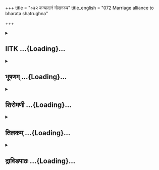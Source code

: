 +++
title = "०७२ कन्यादानं गोदानञ्च"
title_english = "072 Marriage alliance to bharata shatrughna"

+++
<div caption="श्रीराम-हरिसीताराममूर्ति-घनपाठिभ्यां वचनम्" class="audioEmbed" src="https://archive.org/download/Ramayana-recitation-Sriram-harisItArAmamUrti-Ghanapaati-v2/Kanda_1/Kanda_1_BK-072-Kanya_Daanam_Godaanam_Cha.mp3"></div>

<div class="js_include collapsed" newlevelforh1="2" title="IITK" unfilled url="/purANam/rAmAyaNam/audIchya-pAThaH/iitk/1_bAlakANDam/05-svayaMvaraH/072_kanyAdAnaM_godAnancha.md">
<details><summary><h2>IITK ...{Loading}...</h2></summary>

Preparations for the marriage of the four sons of king Dasaratha.



### श्लोकः
#### मूलम्
तमुक्तवन्तं वैदेहं विश्वामित्रो महामुनिः।  
उवाच वचनं वीरं वसिष्ठसहितो नृपम्॥1.72.1॥

#### शब्दार्थः
महामुनिः mighty ascetic, विश्वामित्रः Visvamitra, वसिष्ठसहितः accompanied by Vasista, उक्तवन्तम् thus spoken, वीरम् valiant, वैदेहम् king of Videha, नृपम् addressing king Janaka, वचनम् words, उवाच said.

#### आङ्ग्लानुवादः
When Janaka the valiant king of Videha thus spoke (on the genealogy of his family) the mighty ascetic Viswamitra accompanied by Vasishta said to Janakaः



### श्लोकः
#### मूलम्
अचिन्त्यान्यप्रमेयानि कुलानि नरपुङ्गव।  
इक्ष्वाकूणां विदेहानां नैषां तुल्योऽस्ति कश्चन॥1.72.2॥

#### शब्दार्थः
नरपुङ्गव O Preeminent among men, इक्ष्वाकूणाम् of kings of Ikshvaku, विदेहानां च also of Videha, कुलानि races, अचिन्त्यानि beyond comprehension, अप्रमेयानि immeasurable, एषां for  these kings of Ikshvaku and Videha, तुल्यः equal, कश्चन anyone, नास्ति is not there.

#### आङ्ग्लानुवादः
"O Preeminent among men the glory of the two races of Ikshvakus as also of Videhas is in comprehensible and immeasurable. There is none equal to these kings of the Ikshvakus and Videhas.



### श्लोकः
#### मूलम्
सदृशो धर्मसम्बन्धः सदृशो रूपसम्पदा।  
रामलक्ष्मणयो राजन् सीता चोर्मिलया सह॥1.72.3॥

#### शब्दार्थः
राजन् O King, ऊर्मिलया सह along with Urmila, सीता Sita, रामलक्ष्मणयोः for Rama and Lakshmana (is being offered), सदृशः perfectly matched, धर्मसम्बन्धः the marriage is in accordance with religious merit, रूपसम्पदाच in virtue and beauty, सदृशः is fit.

#### आङ्ग्लानुवादः
O King it is a perfect match between Sita and Rama and Urmila and Lakshmana. In respect of piety and beauty  the match is perfect.



### श्लोकः
#### मूलम्
वक्तव्यं च नरश्रेष्ठ श्रूयतां वचनं मम।  
भ्राता यवीयान् धर्मज्ञ एष राजा कुशध्वजः॥1.72.4॥

#### शब्दार्थः
नरश्रेष्ठ O Best of men, मम my, वक्तव्यं च is fit to be divulged, वचनम् words, श्रूयताम् may be heard, यवीयान् भ्राता this younger brother, एषः राजा this king, कुशध्वजः Kusadhwaja, धर्मज्ञः knower of righteousness.

#### आङ्ग्लानुवादः
O Best of men my words deserve to be heard. This younger brother king Kusadhwaja is knower of righteousness.



### श्लोकः
#### मूलम्
अस्य धर्मात्मनो राजन् रूपेणाप्रतिमं भुवि	।  
सुताद्वयं नरश्रेष्ठ पत्न्यर्थं वरयामहे॥1.72.5॥

#### शब्दार्थः
राजन् O King, नरश्रेष्ठ O Eminent among men, रूपेण in beauty, भुवि on this earth, अप्रतिमम् unrivalled, अस्य धर्मात्मनः this virtuous one's, सुताद्वयम् two daughters, पत्न्यर्थम् as consorts, वरयामहे we are seeking.

#### आङ्ग्लानुवादः
O King, O Eminent among men we seek the hands of this virtuous king's two daughters, unrivalled in beauty, on earth, as consorts.



### श्लोकः
#### मूलम्
भरतस्य कुमारस्य शत्रुघ्नस्य च धीमतः।  
वरयामस्सुते राजन् तयोरर्थे महात्मनोः॥1.72.6॥

#### शब्दार्थः
राजन् O King, कुमारस्य of the youthful, भरतस्य Bharata, धीमतः sagacious, शत्रुघ्नस्य च for Satrughna also, महात्मनोः for the magnanimous ones, तयोरर्थे in the interests of both of them, सुते two daughters, वरयामः we choose.

#### आङ्ग्लानुवादः
O king we choose your brother's daughters for the great soulsः the young Bharata and the sagacious Satrughna.



### श्लोकः
#### मूलम्
पुत्रा दशरथस्येमे रूपयौवनशालिनः।  
लोकपालोपमास्सर्वे देवतुल्यपराक्रमाः॥1.72.7॥

#### शब्दार्थः
इमे these, दशरथस्य पुत्राः sons of Dasaratha, सर्वे all, रूपयौवनशालिनः shining with youth and beauty, लोकपालोपमाः resembling the kings who are the protectors of the worlds,   देवतुल्यपराक्रमाः equal to devatas in valour.

#### आङ्ग्लानुवादः
Bestowed with youth and beauty, these sons of Dasaratha resemble kings in defending the worlds and gods in valour.



### श्लोकः
#### मूलम्
उभयोरपि राजेन्द्र सम्बन्धेनानुबध्यताम्।  
इक्ष्वाकोः कुलमव्यग्रं भवतःपुण्यकर्मणः॥1.72.8॥

#### शब्दार्थः
राजेन्द्र O King, इक्ष्वाकोः Ikshvaku's, पुण्यकर्मणः of pious deeds, भवतः your, उभयोरपि both of you, कुलम् races, सम्बन्धेन by this alliance, अन्यग्रम् with clear vision, अनुबध्यताम् let it be tied.

#### आङ्ग्लानुवादः
O King of kings (Janaka) the bond between your race with its pious deeds and the Ikshvakus  may be strenghthened by this alliance".



### श्लोकः
#### मूलम्
विश्वामित्रवच श्शृत्वा वसिष्ठस्य मते तदा।  
जनकः प्रांजलिर्वाक्यमुवाच मुनिपुङ्गवौ॥1.72.9॥

#### शब्दार्थः
तदा then, वसिष्ठस्य Vasistha's, मते by  wish, विश्वामित्रवचः Viswamitra's words, शृत्वा having listened, जनकः Janaka, प्रांजलिः with folded palms, मुनिपुङ्गवौ addressing eminent asetics, वाक्यम् words, उवाच spoke.

#### आङ्ग्लानुवादः
Having heard the words of Viswamitra which echoed the wish of Vasishta, Janaka replied to the eminent ascetics with folded palms.



### श्लोकः
#### मूलम्
कुलं धन्यमिदं मन्ये येषां नो मुनिपुङ्गवौ	।  
सदृशं कुलसम्बन्धं यदाज्ञापयथः स्वयम्॥1.72.10॥

#### शब्दार्थः
येषाम् नः for those of us, सदृशं befitting, कुलसम्बन्धम् alliance of the two races, मुनिपुङ्गवौ two eminent ascetics, स्वयम् on your own, यत् for which reason, आज्ञापयथः are commanding, इदम् this, कुलम् race, धन्यम् blessed, मन्ये I consider.

#### आङ्ग्लानुवादः
"Since both of you, eminent ascetics, recomended this befitting alliance of the two races on your own, I regard my race as blessed.



### श्लोकः
#### मूलम्
एवं भवतु भद्रं वः कुशध्वजसुते इमे।  
पत्न्यौ भजेतां सहितौ शत्रुघ्नभरतावुभौ॥1.72.11॥

#### शब्दार्थः
एवं भवतु let it be so, वः भद्रंः prosperity to you, इमे these, कुशध्वजसुते daughters of Kusadhwaja, सहितौ together moving, शत्रुघ्नभरतौ for Satrughna and Bharata, उभौ for both of them, पत्न्यौ as wives, भजेताम् let them serve.

#### आङ्ग्लानुवादः
"Let it be so, Be blessed Let these two daughters of Kusadhwaja (Srutakirti and Mandavi) be the wives of Satrughna and Bharata respectively and serve them.



### श्लोकः
#### मूलम्
एकाह्ना राजपुत्रीणां चतसृणां महामुने।  
पाणीन् गृह्णन्तु चत्वारो राजपुत्रा महाबलाः॥1.72.12॥

#### शब्दार्थः
महामुने O Great ascetic, महाबलाः valiant, चत्वारः four, राजपुत्राः princes, एकाह्ना on the same day, चतसृ़णाम् of the four, राजपुत्रीणाम् princesses, पाणीन् hands, गृह्णन्तु let them take.

#### आङ्ग्लानुवादः
O Great ascetic let the valiant four princes take the hands of four princesses on the same day.



### श्लोकः
#### मूलम्
उत्तरे दिवसे ब्रह्मन् फल्गुनीभ्यां मनीषिणः।  
वैवाहिकं प्रशंसन्ति भगो यत्र प्रजापतिः॥1.72.13॥

#### शब्दार्थः
ब्रह्मन् O Foremost among brahmins, फल्गुनीभ्याम् उत्तरे दिवसे on the later day of the ascent of the two Phalgunis (Phalgunis are two sisters. The previous day of the ascent of Phalguni stars, Poorva Phalguni wil be ascendent and the folowing day Uttara Phalguni wil be ascendant ), यत्र in which day, प्रजापतिः bestower of children, भगः Bhaga, वैवाहिकम् to perform marriage, मनीषिणः wise people, प्रशंसन्ति are praising.

#### आङ्ग्लानुवादः
"The wise, O Brahmin think the marriage is favourable when Bhaga is Prajapati on the succeeding day of the ascent of the two stars. (that is, when poorva is followed by uttara phalguni).



### श्लोकः
#### मूलम्
एवमुक्त्वा वचस्सौम्यं प्रत्युत्थाय कृताञ्जलिः।  
उभौ मुनिवरौ राजा जनको वाक्यमब्रवीत्॥1.72.14॥

#### शब्दार्थः
जनकः राजा king Janaka, एवम् thus, सौम्यम् pleasing, वचः words, उक्त्वा having spoken, प्रत्युत्थाय having stood up, कृताञ्जलिः with folded hands, उभौ both, मुनिवरौ great ascetics, वाक्यम् words, अब्रवीत् spoke.

#### आङ्ग्लानुवादः
King Janaka, having spoken these pleasing words, stood up and with folded hands  addressing both the great asceticsः



### श्लोकः
#### मूलम्
परो धर्मः कृतो मह्यं शिष्योऽस्मिभवतो सदा।  
इमान्यासनमुख्यानि आसातां मुनिपुङ्गवौ॥1.72.15॥

#### शब्दार्थः
मह्यम् for me, परः supreme, धर्मः religious merit, कृतः has been done, सदा always, भवतोः for both of you, शिष्यः अस्मि I am a desciple, मुनिपुङ्गवौ eninent ascestics, इमानि these,  आसनमुख्यानि best of thrones, आसाताम् occupy.

#### आङ्ग्लानुवादः
"You have earned me a great religious merit. I shall be always your disciple O Eminent ascestics, occupy these important seats".



### श्लोकः
#### मूलम्
यथा दशरथस्येयं तथाऽयोध्या पुरी मम।  
प्रभुत्वे नास्ति सन्देहो यथार्हं कर्तुमर्हथ॥1.72.16॥

#### शब्दार्थः
इयम् this Mithila, दशरथस्य Dasaratha's, यथा as, अयोध्या पुरी Ayodhya city, मम to me, तथा so it is, प्रभुत्वे in the matter of governance, सन्देहः doubt, नास्ति not there, यथार्हम्  appropriately, कर्तुम् to do, अर्हथ behoves of you.

#### आङ्ग्लानुवादः
"Dasaratha has right on the city of Ayodhya as much as I have on this. This right is unquestionable. So do whatever you think right".



### श्लोकः
#### मूलम्
तथा ब्रुवति वैदेहे जनके रघुनन्दनः।  
राजा दशरथो हृष्टः प्रत्युवाच महीपतिम्॥1.72.17॥

#### शब्दार्थः
वैदेहे when the king of Videha, जनके Janaka, तथा in that manner, ब्रुवति while speaking, रघुनन्दनः descendent of Raghu, राजा दशरथः king Dasaratha, हृष्टः pleased, महीपतिम् addressing king Janaka, प्रत्युवाच replied.

#### आङ्ग्लानुवादः
To the words of Janaka, king of Videha, king Dasaratha, the descendant of Raghu cheerfully repliedः



### श्लोकः
#### मूलम्
युवामसङ्ख्येयगुणौ भ्रातरौ मिथिलेश्वरौ।  
ऋषयो राजसङ्घाश्च भवद्भ्यामभिपूजिताः॥1.72.18॥

#### शब्दार्थः
मिथिलेश्वरौ lords of Mithila, भ्रातरौ brothers, युवाम् both of you, असङ्ख्येयगुणौ have countless virtues, भवद्भ्याम् by you, ऋषयः rishis, राजसङ्घाश्च hosts of kings, अभिपूजिताः have been worshipped.

#### आङ्ग्लानुवादः
"You both brothers are lords of Mithila. You possess countless virtues. You pay regards to  many rishis and hosts of kings".



### श्लोकः
#### मूलम्
स्वस्ति प्राप्नुहि भद्रं ते गमिष्यामि स्वमालयम्।  
श्राद्धकर्माणि सर्वाणि विधास्यामीति चाब्रवीत्॥1.72.19॥

#### शब्दार्थः
स्वस्ति safety, प्राप्नुहि you may obtain, ते भद्रम् prosperity to you, स्वम् relating to mine, आलयम् residence, गमिष्यामि I shall go, सर्वाणि all, श्राद्धकर्माणि rites concerning the ceremony in accordance with the rituals, विधास्यामि च I shall perform, इति thus, अब्रवीत् spoke.

#### आङ्ग्लानुवादः
"Be safe. Be blessed. Let me retire to the camp. I have to perform the rites offerings to the forefathers".



### श्लोकः
#### मूलम्
तमापृष्ट्वा नरपतिं राजा दशरथस्तदा।  
मुनीन्द्रौ तौ पुरस्कृत्य जगामाशु महायशाः॥1.72.20॥

#### शब्दार्थः
तदा then, महायशाः renowned, राजा दशरथः king Dasaratha, तम् that, नरपतिम् king men, आपृष्ट्वा having taken leave of, तौ those two, मुनीन्द्रौ ascetics, पुरस्कृत्य placing them in the forefront, आशु immediately, जगाम went away.

#### आङ्ग्लानुवादः
Then renowned king Dasaratha, took leave of the two great ascetics. Then the rowned king Dasaratha took have of the king (Janaka) immediately following the two great ascetics.



### श्लोकः
#### मूलम्
स गत्वा निलयं राजा श्राद्धं कृत्वा विधानतः।  
प्रभाते काल्यमुत्थाय चक्रे गोदानमुत्तमम्॥1.72.21॥

#### शब्दार्थः
सः that, राजा king, निलयम् residence, गत्वा having gone, विधानतः according to scriptures, श्राद्धम् Shraddha ceremony, कृत्वा having performed, प्रभाते at dawn, उत्थाय having risen, काल्यम् appropriate to the time, उत्तमम् excellent, गोदानम्  gifting of cows (a ceremony duly initiating the marriage, vow of Snathaka ), चक्रे made.

#### आङ्ग्लानुवादः
The king (Dasaratha) reached the abode, performed the sharaddha ceremony in accordance with the scriptures. Next day at dawn at appropriate time he gifted away cows (a ceremony performed by initiating the bridegrooms into the marriage.)



### श्लोकः
#### मूलम्
गवां शतसहस्राणि ब्राह्मणेभ्यो नराधिपः।  
एकैकशो ददौ राजा पुत्रानुद्दिश्य धर्मतः॥1.72.22॥

#### शब्दार्थः
नराधिपः lord of men, राजा king, पुत्रान् sons, एकैकशः for each one, उद्धिश्य referring to their  names, ब्राह्मणेभ्यः for brahmins, गवाम् cows, शतसहस्राणि in hundred thousands, धर्मतः in accordance with law, ददौ bestowed.

#### आङ्ग्लानुवादः
For the welfare of each of his sons the king (Dasaratha) religiously gave away a hundred thousand cows to brahmins.



### श्लोकः
#### मूलम्
सुवर्णश्रुङ्गास् सम्पन्नास् सवत्साः कांस्यदोहनाः।  
गवां शतसहस्राणि चत्वारि पुरुषर्षभः॥1.72.23॥  
वित्तमन्यच्च सुबहुद्विजेभ्यो रघुनन्दनः।  
ददौ गोदानमुद्दिश्य पुत्राणां पुत्रवत्सलः॥1.72.24॥

#### शब्दार्थः
पुरुषर्षभः great among men, पुत्रवत्सलः affectionate towards his children, रघुनन्दनः Dasaratha, पुत्राणाम् sons', गोदानम् gifting away of cows, उद्धिश्य with reference to that, सुवर्णश्रुङ्गाः with their horns plaited with gold, सम्पन्नाः endowed with abundance(of milk), सवत्साः accompanied by calves, कांस्यदोहनाः bronze vessels for milking, गवाम् of cows, चत्वारि four, शतसहस्राणि a hundred thousand, अन्यत् other, सुबहु innumerable, वित्तम् च valuables, द्विजेभ्यः for brahmins, ददौ bestowed.

#### आङ्ग्लानुवादः
Great among men and affectionate towards his children, (king Dasaratha), the delight of the Raghus donated in the name of his sons' donates to the brahmins four hundred thousand cows. They were capable of abundance of milk. Their horns were plaited with gold. They were accompanied by calves. With them were given away bellmetal vessels for keeping milk and innumerable valuables.



### श्लोकः
#### मूलम्
स सुतैः कृतगोदानैर्वृतस्तु नृपतिस्तदा।  
लोकपालैरिवाभाति वृतःस् सौम्यः प्रजापतिः॥1.72.25॥

#### शब्दार्थः
कृतगोदानैः having distributed the cows, सुतैः with his sons, वृतः surrounded, सः that, नृपतिः king, तदा then, लोकपालैः by guardians of worlds, वृतः surrounded, सौम्यः pleased, प्रजापतिरिव like brahma, आभाति shining.

#### आङ्ग्लानुवादः
With his sons for whose sake cows have been given away the cheerful king looked like  shining Prajapati surrrounded by the guardians of the world.  

### समाप्तिः
 श्रीमद्रामायणे वाल्मीकीय आदिकाव्ये बालकाण्डे द्विसप्ततितमस्सर्गः॥  
Thus ends the seventhsecond sarga of Balakanda of the holy Ramayana the first epic composed by sage Valmiki.

</details>
</div>
<div class="js_include collapsed" newlevelforh1="2" title="भूषणम्" unfilled url="/purANam/rAmAyaNam/audIchya-pAThaH/TIkA/bhUShaNa_iitk/1_bAlakANDam/05-svayaMvaraH/072_kanyAdAnaM_godAnancha.md">
<details><summary><h2>भूषणम् ...{Loading}...</h2></summary>



तमुक्तवन्तं वैदेहं विश्वामित्रो महामुनिः ।  

उवाच वचनं वीरं वसिष्ठसहितो नृपम्  ॥  १।७२।१  ॥   

अथ विश्वामित्रेण भरतशत्रुघ्नार्थे कुशध्वजसुतावरणं गोदानकरणं च
द्विसप्ततितमे--तमुक्तवन्तमित्यादि । नृपं जनकम्  ॥  १।७२।१  ॥   

  

अचिन्त्यान्यप्रमेयानि कुलानि नरपुङ्गव ।  

इक्ष्वाकूणां विदेहानां नैषां तुल्यो ऽस्ति कश्चन  ॥  १।७२।२  ॥   

अचिन्त्यानीत्यादि । अचिन्त्यानि आश्चर्यभूतानि । अप्रमेयानि
अपरिच्छेद्यमहिमानि । एषाम् इक्ष्वाकुविदेहानाम् । तुल्यः कश्चन नास्ति यतः
अतःकारणादचिन्त्यत्वमप्रमेयत्वं चेति भावः  ॥  १।७२।२  ॥   

  

सदृशो धर्मसम्बन्धः सदृशो रूपसम्पदा ।  

रामलक्ष्मणयो राजन् सीता चोर्मिलया सह  ॥  १।७२।३  ॥   

सदृश इति । सीता ऊर्मिलया सह रामलक्ष्मणयोर्दीयते इति यत् । अयं
धर्मसम्बन्धः धर्मेण सम्बन्धः, यौनसम्बन्ध इति यावत् । सदृशः रूपसम्पदा च
सदृशः । यद्वा अयं करिष्यमाणो धर्मसम्बन्धः सदृशः उभयकुलसदृशः रूपसम्पदा च
सदृशः तुल्यरूपयोर्विवाह इत्यर्थः । अत्र हेतुमाह रामेति । सीता ऊर्मिलया
सह रामलक्ष्मणयोः यतः सदृशीत्यनुषङ्गः । यद्वा सीता ऊर्मिलया सह
रामलक्ष्मणयोः चकाराद्रामलक्ष्मणौ च सीतोर्मिलयोः रूपसम्पदा सदृशः ।
शकारान्ते बहुवचनम् । अतः सदृशो धर्मसम्बन्ध इत्यर्थः  ॥  १।७२।३  ॥   

  

वक्तव्यं च नरश्रेष्ठ श्रूयतां वचनं मम  ॥  १।७२।४  ॥   

भ्राता यवीयान् धर्मज्ञ एष राजा कुशध्वजः ।  

अस्य धर्मात्मनो राजन् रूपेणाप्रतिमं भुवि ।  

सुताद्वयं नरश्रेष्ठ पत्न्यर्थं वरयामहे  ॥  १।७२।५  ॥   

वक्तव्यञ्चेति । अन्यद्वक्तव्यं किञ्चिदस्ति तदपि श्रूयतामित्यर्थः  ॥ 
१।७२।४,५  ॥   

  

भरतस्य कुमारस्य शत्रुघ्नस्य च धीमतः ।  

वरयामस्सुते राजंस्तयोरर्थे महात्मनोः  ॥  १।७२।६  ॥   

पुत्रा दशरथस्येमे रूपयौवनशालिनः ।  

लोकपालोपमाः सर्वे देवतुल्यपराक्रमाः  ॥  १।७२।७  ॥   

पत्न्यर्थमित्युक्तं कयोरित्याकाङ्क्षायां तदुपपादयन्नाह--भरतस्येति ।
भरतस्य शत्रुघ्नस्य च तयोरुभयोरर्थ इत्यन्वयः  ॥  १।७२।६,७  ॥   

  

उभयोरपि राजेन्द्र सम्बन्धेनानुबध्यताम् ।  

इक्ष्वाकोः कुलमव्यग्रं भवतः पुण्यकर्मणः  ॥  १।७२।८  ॥   

उभयोरिति । उभयोर्युवयोः सम्बन्धेन कुलद्वयमप्यनुबध्यतामित्यर्थः । भवतः
कुलमित्यनुकर्षः । अव्यग्रं निर्दोषम् ।
अन्योन्यसम्बन्धेनान्योन्यमुत्कर्षं प्राप्नुयादित्यर्थः  ॥  १।७२।८  ॥   

  

विश्वामित्रवचः श्रुत्वा वसिष्ठस्य मते तदा ।  

जनकः प्राञ्जलिर्वाक्यमुवाच मुनिपुङ्गवौ  ॥  १।७२।९  ॥   

वसिष्ठस्य मतेवसिष्ठानुमत इत्यर्थः  ॥  १।७२।९  ॥   

  

कुलं धन्यमिदं मन्ये येषां नो मुनिपुङ्गवौ ।  

सदृशं कुलसम्बन्धं यदाज्ञापयथस्स्वयम्  ॥  १।७२।१०  ॥   

कुलमिति । यद्यस्मात् । मुनिपुङ्गवौ युवां येषां नः कुलसम्बन्धम्
इक्ष्वाकुवंशेन यौनसम्बन्धम् । स्वयं शिष्यमुखं विना आज्ञापयथः,
तस्मात्तेषां नः इदं कुलं धन्यं भाग्यशालीति मन्ये  ॥  १।७२।१०  ॥   

  

एवं भवतु भद्रं वः कुशध्वजसुते इमे ।  

पत्न्यौ भजेतां सहितौ शत्रुघ्नभरतावुभौ  ॥  १।७२।११  ॥   

पत्न्यौ भजेतां पत्नीत्वेन भजेताम् । सहितौ सदा सहचरौ  ॥  १।७२।११  ॥   

  

एकाह्ना राजपुत्रीणां चतसृ़णां महामुने ।  

पाणीन् गृह्णन्तु चत्वारो राजपुत्रा महाबलाः  ॥  १।७२।१२  ॥   

एकाह्नेति । एकाह्नेत्यजभाव आर्षः । सप्तम्यर्थे तृतीया । चतसृ़णामिति
"छन्दस्युभयथा" इति पक्षे दीर्घः  ॥  १।७२।१२  ॥   

  

उत्तरे दिवसे ब्रह्मन् फल्गुनीभ्यां मनीषिणः ।  

वैवाहिकं प्रशंसन्ति भगो यत्र प्रजापतिः  ॥  १।७२।१३  ॥   

उत्तरे फल्गुनीभ्यामुपलक्षितयोर्दिवसयोरुत्तरस्मिन् दिवसे,
उत्तरफल्गुन्यामित्यर्थः । यद्वा फल्गुनीभ्यामिति सप्तम्यर्थे चतुर्थी ।
फल्गुन्यामुत्तरे फल्गुन्याख्ये उत्तरनक्षत्र इत्यर्थः । प्रशस्ततायां
हेतुः भग इति । भगः प्रजापतिः । प्रजोत्पत्तिस्थानयोनिलिङ्गाधिष्ठाता देवता
। ननु-- "एकस्मिंस्तु गृहे कुर्यादेकामेव शुभक्रियाम् । अनेकां यस्तु
कुरुते स नाशमधिगच्छति  ॥ " इति ज्योतिश्शास्त्रे एकगृहे अनेकोत्सवनिषेधो
दृश्यत इति चेत्, मतान्तरे एकगृहे भ्रातृ़णामेकदोत्सवस्य विहितत्वात्।
उक्तं हि दैवज्ञविलासे "भिन्नोदरोदयवतामुद्वाहे कल्पयेत् पृथग्वेदिम्।
एकगृहे जगुरार्या मण्डपमेकं पराशरेणोक्तम्  ॥ " इति । नन्वेवमपि
लक्ष्मणशत्रुघ्नयोः कथमेकदा विवाहः? "एकमातृप्रसूतानामेकस्मिन्नेव वत्सरे ।
विवाहं मौञ्जिबन्धं च चूडाकर्म न कारयेत्  ॥ " इति निषेधादिति चेत् सत्यम्।
एकस्मिन् दिने तु कर्तव्य एव। उक्तं हि दैवज्ञविलासे "भ्रातृद्वये
स्वसृयुगे भ्रातृस्वसृयुगे तथा। समानाश्च क्रियाः कुर्युर्मातृभेदे तथैव च।
एकस्मिन् दिवसे त्वेकलग्ने भिन्नांशके तयोः। एकगर्भोदयवतोर्विवाहः
शुभकृद्भवेत्  ॥ " इति एकोदरयोरप्येकगृहे विवाहकरणवचनं द्रष्टव्यम्  ॥ 
१।७२।१३  ॥   

  

एवमुक्त्वा वचः सौम्यं प्रत्युत्थाय कृताञ्जलिः ।  

उभौ मुनिवरौ राजा जनको वाक्यमब्रवीत्  ॥  १।७२।१४  ॥   

प्रत्युत्थाय आदरातिशयेनेति भावः  ॥  १।७२।१४  ॥   

  

परो धर्मः कृतो मह्यं शिष्यो ऽस्मि भवतोः सदा  ॥  १।७२।१५  ॥   

परो धर्मः कन्याप्रदानरूपः  ॥  १।७२।१५  ॥   

  

इमान्यासनमुख्यानि आसातां मुनिपुङ्गवौ ।  

यथा दशरथस्येयं तथायोध्या पुरी मम ।  

प्रभुत्वे नास्ति सन्देहो यथार्हं कर्तुमर्हथ  ॥  १।७२।१६  ॥   

इमानीति सार्द्धश्लोक एकान्वयः । मद्भ्रातुर्मम दशरथस्य च यान्यासनमुख्यानि
सिंहासनानि तानि युवामासाताम् । पुरुषव्यत्यय आर्षः । विनयाय प्रथमपुरुषो
वा । राज्यत्रयमपि युष्मदीयमित्यर्थः । ननु दशरथसिंहासनं कथं त्वया शक्यं
दातुम् ? तत्राह यथेति । इयं मिथिला यथा दशरथस्येष्टविनियोगार्हा तथा
अयोध्या च मम, तथा च युवयोः प्रभुत्वे सन्देहो नास्ति । अतो यथार्हं
यथोचितम्, प्रभुत्वं कर्तुमर्हथ । पूजायां बहुवचनम् । वयं सर्वे भवदधीनाः
यूयमेवास्माकं त्रयाणां हितमुपदिश्य यथोचितं प्रकृतकार्यं
कर्तुमर्हथेत्यर्थः  ॥  १।७२।१६  ॥   

  

तथा ब्रुवति वैदेहे जनके रघुनन्दनः ।  

राजा दशरथो हृष्टः प्रत्युवाच महीपतिम्  ॥  १।७२।१७  ॥   

युवामसङ्ख्येयगुणौ भ्रातरौ मिथिलेश्वरौ ।  

ऋषयो राजसङ्घाश्च भवद्भ्यामभिपूजिताः  ॥  १।७२।१८  ॥   

स्वस्ति प्राप्नुहि भद्रं ते गमिष्यामि स्वमालयम् ।  

श्राद्धकर्माणि सर्वाणि विधास्यामीति चाब्रवीत्  ॥  १।७२।१९  ॥   

तमापृष्ट्वा नरपतिं राजा दशरथस्तदा ।  

मुनीन्द्रौ तौ पुरस्कृत्य जगामाशु महायशाः  ॥  १।७२।२०  ॥   

हृष्ट इति । एवमेकवाक्यवादेनेति शेषः  ॥  १।७२।१७२०  ॥   

  

स गत्वा निलयं राजा श्राद्धं कृत्वा विधानतः ।  

प्रभाते काल्यमुत्थाय चक्रे गोदानमुत्तमम्  ॥  १।७२।२१  ॥   

काल्यं काले कर्तव्यं गोदानं समावर्तनम्  ॥  १।७२।२१  ॥   

  

गवां शतसहस्राणि ब्राह्मणेभ्यो नराधिपः ।  

एकैकशो ददौ राजा पुत्रानुद्दिश्य धर्मतः  ॥  १।७२।२२  ॥   

तदङ्गदानान्याह--गवामित्यादि  ॥  १।७२।२२  ॥   

  

सुवर्णशृङ्गाः सम्पन्नाः सवत्साः कांस्यदोहनाः ।  

गवां शतसहस्राणि चत्वारि पुरुषर्षभः  ॥  १।७२।२३  ॥   

वित्तमन्यच्च सुबहुद्विजेभ्यो रघुनन्दनः ।  

ददौ गोदानमुद्दिश्य पुत्राणां पुत्रवत्सलः  ॥  १।७२।२४  ॥   

सम्पन्नाः । क्षीरसम्पन्नाः । कांस्यदोहनाः कांस्यमयदोहनपात्राः । सुबहु
अन्यद्वित्तं च  ॥   

१।७२।२३,२४  ॥   

  

ससुतैः कृतगोदानैर्वृतस्तु नृपतिस्तदा ।  

लोकपालैरिवाभाति वृतः सौम्यः प्रजापतिः  ॥  १।७२।२५  ॥   

इत्यार्षे श्रीरामायणे वाल्मीकीये आदिकाव्ये बालकाण्डे द्विसप्ततितमः सर्गः
 ॥  ७२  ॥   

सौम्यः सुप्रसन्नचित्तः  ॥  १।७२।२५  ॥   

इति श्रीगोविन्दराजविरचिते श्रीरामायणभूषणे मणिमञ्जीराख्याने
बालकाण्डव्याख्याने द्विसप्ततितमः सर्गः  ॥  ७२  ॥   

  



</details>
</div>
<div class="js_include collapsed" newlevelforh1="2" title="शिरोमणी" unfilled url="/purANam/rAmAyaNam/audIchya-pAThaH/TIkA/shiromaNI_iitk/1_bAlakANDam/05-svayaMvaraH/072_kanyAdAnaM_godAnancha.md">
<details><summary><h2>शिरोमणी ...{Loading}...</h2></summary>



जनकर्कृकवृत्तकथनानन्तरकालिकं वृत्तमाह तमिति । वशिष्ठसहितो
महामुनिर्विश्वामित्रः उक्तवन्तं कथितवाक्यं वीरं वैदेहं तं नृपं वचनमुवाच
 ॥  १।७२।१  ॥   

  

तद्वचनमेवाह अचिन्त्यानिति । हे नरपुङ्गव इक्ष्वाकूणां विदेहानां च कुलानि
अचिन्त्यानि अतिशुद्धत्वेन विवाहार्थं सन्देहानर्हाणि अप्रमेयाणि
इयत्तारहितप्रभावविशिष्टानि च अतः एषां वंशद्वयोद्भवानां तुल्यः अन्यः
कश्चन नास्ति एषामेव परस्परं सादृश्यमिति तात्पर्यम् तेनावश्यमयं विवाहः
कर्तव्य इति व्यञ्जितम्  ॥  १।७२।२  ॥   

  

वंशयोः सादृश्यमुक्त्वा कन्यावरयोः सादृश्यं बोधयन्नाह सदृश इति । हे राजन्
या सीतास्ति तया ऊर्मिलया च रूपसम्पदा रूपेण सम्पदा च सदृशस्तुल्ययोः
रामलक्ष्मणयोः धर्मसम्बन्धो धर्महेतुको विवाहः सदृशः वंशद्वयविवाहानुरूपः
अत एव ह हर्षावहः  ॥  १।७२।३  ॥   

  

वक्तव्यमिति । हे नरश्रेष्ठ जनक वक्तव्यं वचनार्हं मम वचनं त्वया श्रूयताम्
। किन्तद्वचनमित्यत आह हे राजन् धर्मज्ञ एष राजा कुशध्वजो यतो यवीयान्
कनिष्ठस्ते भ्राता अतो हे नरश्रेष्ठ भुवि रूपेण अप्रतिममसृशं धर्मात्मनो
ऽस्य कुशध्वजस्य सुताद्वयं पत्न्यर्थं वरयामहे  ॥  १।७२।४,५  ॥   

  

कस्य पत्न्यर्थमित्यत आह भरतस्येति । हे राजन् तयोः प्रसिद्धयोर्महात्मनोः
धीमतः कुमारस्य भरतस्य शत्रुघ्नस्य च अर्थे ते सुते वरये  ॥  १।७२।६  ॥   

  

चतुर्णामपि विवाहयोग्यतेत्याह पुत्रा इति । रूपयौवनशालिनः लोकपालसमाः देवाः
ब्रह्मादयः तुल्यपराक्रमा येषामत एव लोकपालाः ब्रह्मादयः समा येषां ते
सर्वे एते दशरथस्य पुत्राः सन्तीति शेषः । एतेनैष्वेव
भवत्सुताविवाहयोग्यतेति परिसङ्ख्यासङ्कारो ध्वनितः  ॥  ७२।७,८  ॥   

  

विश्वामित्रेति । तदा विश्वामित्रोक्तिकाले वसिष्ठस्य मते विद्यमानं
त्रिश्वामित्रवचो वचनं श्रुत्वा प्राञ्जलिर्जनको मुनिपुङ्गवौ
वसिष्ठविश्वामित्रौ वाक्यमुवाच  ॥  १।७२।९  ॥   

  

तद्वाक्यमेवाह कुलमिति । यद्यस्मात् येषां नो ऽस्माकं कुलसम्बन्धं
सदृशमिक्ष्वाकुवंशानुरूपं मुनिपुङ्गवौ युवां स्वयमाज्ञापयतस्तस्मात् तेषां
नः इदं कुलं धन्यं मन्ये  ॥  १।७२।१०  ॥   

  

एवमिति । इमे कुशध्वजसुते पत्न्यौ सहितौ नित्यसाहित्यविशिष्टौ उमौ
शत्रुघ्नभरतौ भजेताम् एवं वो मद्रं भवतु  ॥  १।७२।११  ॥   

  

एकेति । हे महामुने चतसृ़णां राजपुत्रीणाम् पाणीन् महाबलाः चत्वारो
राजपुत्राः एकाह्ना एकस्मिन्नेव दिने इत्यर्थः गृह्णन्तु ।
समासान्तविधेरनित्यत्वाट्टजनभावः न तिस्रितिनिषेधाप्रवृतिस्त्वत एव
ज्ञापकात्  ॥  १।७२।१२  ॥   

  

वैवाहिकदिवसनियममाह उत्तरे इति । हे ब्रह्मन् यत्र ययोः भगः प्रजापतिरर्यमा
च स्थितः ताभ्यां फल्गुनीभ्यां पूर्वफल्गुन्युत्तरफल्गुनीभ्यां
विशिष्टयोर्दिवसयोरुत्तरे उत्तरफल्गुनीविशिष्टे दिवसे वैवाहिकं विवाहं
मनीषिणो ज्योतिःशास्त्राभिज्ञाः प्रशंसन्ति । विनापि चं समुच्चयः ।
विशिष्टयोर्दिवसयोरित्यध्याहृतम्  ॥  १।७२।१३  ॥   

  

एवमिति । एवं सौम्यं वच उक्त्वा कृताञ्जलिः राजा जनकः प्रत्युत्थाय उभौ
मुनिवरौ वाक्यमब्रवीत्  ॥  १।७२।१४  ॥   

  

तद्वाक्यमेवाह पर इति । मह्यं परः अत्युत्कृष्टः धर्मः रामादिविवाहरूपः
कृतः सम्पादित उपदिष्ट इत्यर्थः । अतः सदा इतःप्रभृति सर्वस्मिन् काले
भवतोः शिष्यो ऽस्मि अत इमानि मत्समर्पितानि आसनमुख्यानि गुरूचितासनानि
मुनिपुङ्गवौ युवाम् आस्येताम् । गुरुत्वादासनयोर्बहुत्वम् आसनबाहुल्याद्वा
। ऽआस्यताम्ऽ इति भट्टसम्मतः पाठः । एकत्वमार्षमिति तैरुक्तम्  ॥  १।७२।१५
 ॥   

  

यथेति । यथा दशरथस्य पुरी अयोध्या तथा दशरथस्य पुरी ममेयं मिथिला अतः
प्रभुत्वे पुरीद्वयनिरूपितदशरथस्वामित्वे सन्देहः संशयो नास्ति अतः यथार्हं
यथायोग्यं कर्तुमर्हथ यूयमिति शेषः पूजार्थं बहुवचनम्  ॥  १।७२।१६  ॥   

  

तथेति । वैदेहे जनके तथा ब्रुवति सति हृष्टो रघुनन्दनो राजा दशरथः महीपतिं
जनकं प्रत्युवाच  ॥  १।७२।१७  ॥   

  

तत्प्रतिवचनमेवाह युवामिति । हे मिथिलेश्वरौ युवां भ्रातरौ असङ्ख्येयगुणौ
अत एव ऋषयो राजसङ्घाश्च भवद्भ्यामभिपूजिता अतिसत्कृतिं प्राप्ताः  ॥ 
१।७२।१८  ॥   

  

स्वस्तीति । त्वं स्वस्ति प्राप्नुहि स्वसुतादानेन मङ्गलं प्रापय
अन्तर्भावितणिजर्थः । ते भद्रम् स्वमालयं निवासस्थानं गमिष्यामि ।
स्वालयगमने प्रयोजनमाह श्राद्धकर्माणि विधिवदेव विधास्ये इत्यब्रवीत् दशरथ
इति शेषः । चशब्द एवार्थे किञ्च त्वं स्वस्ति प्राप्नुहि अहं ते दत्तं
स्वमालयं गमिष्यामि  ॥  १।७२।१९  ॥   

  

तमिति । तदा तस्मिन् समये महायशाः राजा दशरथः तं नरपतिं जनकमापृष्ट्वा
आपृच्छय तौ मुनीन्द्रौ वशिष्ठविश्वामित्रौ पुरस्कृत्य आशु जगाम ल्यबभाव
आर्षः  ॥  १।७२।२०  ॥   

  

स इति । स राजा दशरथः निलयं गत्वा विधानतः श्राद्धं कृत्वा प्रभाते उत्थाय
काल्यं प्रातःकालकर्तव्यमुत्तमं गोदानाभिधं कर्म चक्रे  ॥  १।७२।२१  ॥   

  

तत्कर्माङ्गीभूतं गोदानं वदन्नाह गवामिति । राजा पुत्रात्यनुरागविशिष्टो
नराधिपो दशरथः एकैकशः पुत्रानुद्दिश्य ब्राह्मणेभ्यो धर्मतः गवां
शतसहस्राणि ददौ । एकैकश इत्यत्र उक्तार्थानामितिन्यायाप्रवृत्तिस्तु द्वौ
ब्राह्मणावित्यादाविव द्विर्बद्धं सुबद्धं भवतीति स्वीकारात् आर्ष
इत्युक्तिस्तु तदविचारमूलका  ॥  १।७२।२२  ॥   

  

गोदानप्रकारं वदन्नाह सुवर्णेति । पुत्रवत्सलः पुरुषर्षभो रघुनन्दनो दशरथः
सुवर्णशृङ्गाः सम्पन्नाः सवत्साः वत्ससहिताः कांस्यदोहनाः या गावः तासां
गवां चत्वारि शतसहस्राणि ददौ पुत्राणां गोदानमुद्दिश्य सुबहु वित्तमन्यच्च
द्विजेभ्यो ददौ । द्वयोरेकत्रान्वयः  ॥  १।७२।२३,२४  ॥   

  

स इति । तदा गोदानोत्तरकाले कृतगोदानैः सुतैर्वृतः सन् स नृपतिः
लोकपालैर्वृतः सौम्यः सोमः प्रजापतिरिवाभाति । सौम्यशब्दः स्वार्थष्यञन्तः
 ॥  १।७२।२५  ॥   

  

इति श्रीमद्वाल्मीकीयरामायणव्याख्याने रामायणशिरोमणौ बालकाण्डे
द्विसप्ततितमः सर्गः  ॥  १।७२  ॥   

  

  



</details>
</div>
<div class="js_include collapsed" newlevelforh1="2" title="तिलकम्" unfilled url="/purANam/rAmAyaNam/audIchya-pAThaH/TIkA/tilaka_iitk/1_bAlakANDam/05-svayaMvaraH/072_kanyAdAnaM_godAnancha.md">
<details><summary><h2>तिलकम् ...{Loading}...</h2></summary>



वीरम् जनकम्  ॥  १।७२।१  ॥   

  

एषां तुल्यः परस्परव्यतिरेकेणापरो नास्ति  ॥  १।७२।२  ॥   

  

धर्मसम्बन्धो युवयोर्विवाहसम्बन्धः सदृशो ऽनुरूपः । किं च ऊर्मिलया सह
वर्तमाना या सीता तस्या यथायोग्ययो रामलक्ष्मणयोर्यः सम्बन्धः स्वरूपसम्पदा
सदृशः । "सीतयोर्मिलया" इति पाठस्तु सुगम एव  ॥  १।७२।३  ॥   

  

किञ्चिदन्यद्वक्तव्यमस्ति तच्छ्रूयतामित्यन्वयः  ॥  १।७२।४,५  ॥   

  

कयोः पत्नीत्वार्थं तत्राह भरतस्येत्यादि । आद्यार्धं पूर्वान्वयि । तथा ते
सुते सीतोर्मिले । तयोरर्थे रामलक्ष्मणयोरर्थे  ॥  १।७२।६  ॥   

  

दशरथपुत्रेषु न कस्मिन्नपि वरगुणन्यूनतेत्याह पुत्रा इति  ॥  १।७२।७  ॥   

  

उभयोर्भ्रात्रोः सम्बन्धेनेक्ष्वाकुकुलं सम्बध्यताम् । तत्र च सम्बन्धे
पुण्यकर्मणो भवतो ऽव्यग्रं चित्तं भवत्विति शेषः । कथमीदृशेन महाराजेन
युगपन्मया सम्बन्धचतुष्टयं कार्यमिति व्यग्रता मास्त्वित्यर्थः  ॥  १।७२।८,९
 ॥   

  

स्वयम्, न तु शिष्यादिमुखतः, यद्यस्मादाज्ञापयतस्तस्मादिदं कुलं धन्यं
मन्ये  ॥  १।७२।१०  ॥   

  

सहितौ नित्यसहचरौ । अत्र क्रमे न तात्पर्यम्  ॥  १।७२।११  ॥   

  

एकाह्नेति टजभावो ऽनित्याः समासान्ता इति । सप्तम्यर्थे तृतीया । एकदिवसे
इत्यर्थः । चतसृ़णामिति दीर्घत्वमार्षम्  ॥  १।७२।१२  ॥   

  

फल्गुनीभ्यामुत्तरफल्गुनीभ्यामुपलक्षिते उत्तरे दिवसे द्वितीये दिवसे ।
प्रजापतिर्देवता । प्राशस्त्यं च
विवाह\[प्रयोजन\]प्रजोत्पत्तिसाधनयोनिलिङ्गाधिष्ठातृभगदैवत्यत्वेनेति कतकः
 ॥  १।७२।१३  ॥   

  

प्रत्युत्थायासनादुत्थाय  ॥  १।७२।१४  ॥   

  

परो धर्मः कन्यादानरूपः । अहं भवतोः शिष्यो ऽस्मि । तथा यथा दशरथश्च युवयोः
शिष्यः । स्वस्य शिष्यत्वे कनीयसः कुशध्वजस्य शिष्यत्वमर्थसिद्धम् ।
आसनमुख्यानि त्रयाणां त्रीणि सिंहासनानि । आस्यतामित्यार्षं
परिपालयेतामित्यर्थकम् । राज्यत्रयमपि युष्मदीयमित्यर्थः  ॥  १।७२।१५  ॥   

  

ननु दशरथसिंहासनं कथं त्वया शक्यदानमत आह यथेति । यथेयं मिथिला दशरथस्य
यथेष्टविनियोगार्हा, एवमयोध्यापुरी मम । अतो युष्माकं त्रिसिंहासनप्रभुत्वे
नास्ति सन्देहः । अतो यथायोग्यं प्रभुत्वं कर्तुमर्हथ । पूजायां बहुवचनम् ।
वयं सर्वे भवदधीना इत्याशयः  ॥  १।७२।१६  ॥   

  

हृष्टः । एवमैक्यवादेनेति शेषः  ॥  १।७२।१७  ॥   

  

ऋषिरूपा भवद्वंश्या राजसङ्घास्ते भवद्भ्यामभिपूजिता अनेन विनयेन
सर्वोत्कर्षं प्रापिताः । भवद्वंशे एवैवं विनीतो नायमपूर्वो ऽर्थस्त्वयीति
भावः  ॥  १।७२।१८  ॥   

  

क्षत्रियत्वे ऽपि प्रतिग्रहीतृत्वाद्दातरि जनके आशीः स्वस्तीत्यादि  ॥ 
१।७२।१९  ॥   

  

आपृष्ट्वापृच्छ्य  ॥  १।७२।२०  ॥   

  

प्रभात उत्थाय काल्यं प्रातःकालकर्तव्यं गोदानाख्यं कर्म चक्रे  ॥  १।७२।२१
 ॥   

  

तदङ्गत्वेन प्रसिद्धगोदानमाह गवामित्यादि । एकैकश इत्यार्षम्  ॥  १।७२।२२
 ॥   

  

सम्पन्ना बहुदुग्धाः । ईदृश्यो या गावस्तासां गवां चत्वारि लक्षाणि
ददावित्युत्तरेणान्वयः  ॥  १।७२।२३  ॥   

  

गोदानम् तदाख्यं कर्मविशेषम् । "गोदानं चौलवत्कार्यं षोडशे ऽब्दे तदुच्यते
। अङ्कोपवेशनं नास्ति श्मश्रूणां मुण्डनं भवेत्  ॥  स्नात्वा च
वाग्यतस्तिष्ठन्नहःशेषं नयेदथ । आदित्ये ऽस्तमिते वाचं विसृजेतान्तिके
गुरोः  ॥  अहं वरं ददामीति दद्याद्गोमिथुनं ततः  ॥ " इत्याश्वलायनकारिकायाम्।
इदं समावर्तनपूर्वाङ्गम्। "वेदव्रतानि वा पारं नीत्वा ह्युभयमेव वा। गुरवे
तु वरं दत्त्वा स्नायीत तदनुज्ञया  ॥   

" इति याज्ञवल्क्यात्  ॥  १।७२।२४  ॥   

  

सौम्यः । सोम इव सोम्यः । सोम्य एव सौम्यः  ॥  १।७२।२५  ॥   

  

इति श्रीरामाभिरामे श्रीरामीये रामायणतिलके वाल्मीकीय आदिकाव्ये बालकाण्डे
द्विसप्ततिमः सर्गः  ॥  ७२  ॥   

  



</details>
</div>
<div class="js_include collapsed" newlevelforh1="2" title="द्राविडपाठः" unfilled url="/purANam/rAmAyaNam/drAviDapAThaH/1_bAlakANDam/05-svayaMvaraH/072_kanyAdAnaM_godAnancha.md">
<details><summary><h2>द्राविडपाठः ...{Loading}...</h2></summary>


तमुक्तवन्तं वैदेहं विश्वामित्रो महामुनिः।  
उवाच वचनं वीरं वसिष्ठसहितो नृपम् ॥ 1.72.1 ॥   
अचिन्त्यान्यप्रमेयानि कुलानि नरपुङ्गव।  
इक्ष्वाकूणां विदेहानां नैषां तुल्योऽस्ति कश्चन ॥ 1.72.2 ॥   
सदृशो धर्मसम्बन्धः सदृशो रूपसम्पदा।  
रामलक्ष्मणयो राजन् सीता चोर्मिलया सह ॥ 1.72.3 ॥   
वक्तव्यं च नरश्रेष्ठ श्रूयतां वचनं मम ॥ 1.72.4 ॥   
अस्य धर्मात्मनो राजन् रूपेणाप्रतिमं भुवि।  
सुताद्वयं नरश्रेष्ठ पत्न्यर्थं वरयामहे ॥ 1.72.5 ॥   
भरतस्य कुमारस्य शत्रुघ्नस्य च धीमतः।  
वरयामस्सुते राजंस्तयोरर्थे महात्मनोः ॥ 1.72.6 ॥   
पुत्रा दशरथस्येमे रूपयौवनशालिनः।  
लोकपालोपमाः सर्वे देवतुल्यपराक्रमाः ॥ 1.72.7 ॥   
उभयोरपि राजेन्द्र सम्बन्धेनानुबध्यताम्।  
इक्ष्वाकोः कुलमव्यग्रं भवतः पुण्यकर्मणः ॥ 1.72.8 ॥   
विश्वामित्रवचः श्रुत्वा वसिष्ठस्य मते तदा।  
जनकः प्राञ्जलिर्वाक्यमुवाच मुनिपुङ्गवौ ॥ 1.72.9 ॥   
कुलं धन्यमिदं मन्ये येषां नो मुनिपुङ्गवौ।  
सदृशं कुलसम्बन्धं यदाज्ञापयथस्स्वयम् ॥ 1.72.10 ॥   
एवं भवतु भद्रं वः कुशध्वजसुते इमे।  
पत्न्यौ भजेतां सहितौ शत्रुघ्नभरतावुभौ ॥ 1.72.11 ॥   
एकाह्ना राजपुत्रीणां चतसॄणां महामुने।  
पाणीन् गृह्णन्तु चत्वारो राजपुत्रा महाबलाः ॥ 1.72.12 ॥   
उत्तरे दिवसे ब्रह्मन् फल्गुनीभ्यां मनीषिणः।  
वैवाहिकं प्रशंसन्ति भगो यत्र प्रजापतिः ॥ 1.72.13 ॥   
एवमुक्त्वा वचः सौम्यं प्रत्युत्थाय कृताञ्जलिः।  
उभौ मुनिवरौ राजा जनको वाक्यमब्रवीत् ॥ 1.72.14 ॥   
परो धर्मः कृतो मह्यं शिष्योऽस्मि भवतोः सदा ॥ 1.72.15 ॥   
यथा दशरथस्येयं तथायोध्या पुरी मम।  
प्रभुत्वे नास्ति सन्देहो यथार्हं कर्तुमर्हथ ॥ 1.72.16 ॥   
तथा ब्रुवति वैदेहे जनके रघुनन्दनः।  
राजा दशरथो हृष्टः प्रत्युवाच महीपतिम् ॥ 1.72.17 ॥   
युवामसङ्ख्येयगुणौ भ्रातरौ मिथिलेश्वरौ।  
ऋषयो राजसङ्घाश्च भवद्भ्यामभिपूजिताः ॥ 1.72.18 ॥   
स्वस्ति प्राप्नुहि भद्रं ते गमिष्यामि स्वमालयम्।  
श्राद्धकर्माणि सर्वाणि विधास्यामीति चाब्रवीत् ॥ 1.72.19 ॥   
तमापृष्ट्वा नरपतिं राजा दशरथस्तदा।  
मुनीन्द्रौ तौ पुरस्कृत्य जगामाशु महायशाः ॥ 1.72.20 ॥   
स गत्वा निलयं राजा श्राद्धं कृत्वा विधानतः।  
प्रभाते काल्यमुत्थाय चक्रे गोदानमुत्तमम् ॥ 1.72.21 ॥   
गवां शतसहस्राणि ब्राह्मणेभ्यो नराधिपः।  
एकैकशो ददौ राजा पुत्रानुद्दिश्य धर्मतः ॥ 1.72.22 ॥   
सुवर्णशृङ्गाः सम्पन्नाः सवत्साः कांस्यदोहनाः।  
गवां शतसहस्राणि चत्वारि पुरुषर्षभः ॥ 1.72.23 ॥   
वित्तमन्यच्च सुबहुद्विजेभ्यो रघुनन्दनः।  
ददौ गोदानमुद्दिश्य पुत्राणां पुत्रवत्सलः ॥ 1.72.24 ॥   
ससुतैः कृतगोदानैर्वृतस्तु नृपतिस्तदा।  
लोकपालैरिवाभाति वृतः सौम्यः प्रजापतिः ॥ 1.72.25 ॥   

</details>
</div>
